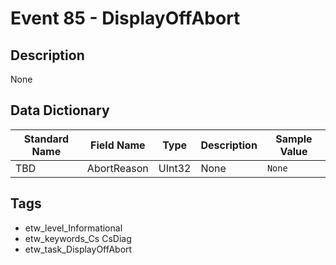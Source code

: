 # Event 85 - DisplayOffAbort

## Description
None

## Data Dictionary
|Standard Name|Field Name|Type|Description|Sample Value|
|---|---|---|---|---|
|TBD|AbortReason|UInt32|None|`None`|

## Tags
* etw_level_Informational
* etw_keywords_Cs CsDiag
* etw_task_DisplayOffAbort